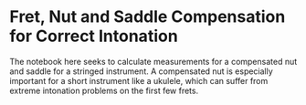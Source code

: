 # Fret, Nut and Saddle Compensation for Correct Intonation

The notebook here seeks to calculate measurements for a compensated
nut and saddle for a stringed instrument. A compensated nut is
especially important for a short instrument like a ukulele, which can
suffer from extreme intonation problems on the first few frets.
